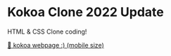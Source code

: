 # Kokoa Clone 2022 Update

HTML & CSS Clone coding!

[🌈 kokoa webpage :) (mobile size)](https://gaetaegoo.github.io/kokoa-clone-2022)
